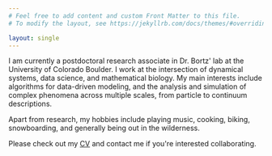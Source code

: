```yaml
---
# Feel free to add content and custom Front Matter to this file.
# To modify the layout, see https://jekyllrb.com/docs/themes/#overriding-theme-defaults

layout: single
---
```


I am currently a postdoctoral research associate in Dr. Bortz' lab at the University of Colorado Boulder. I work at the intersection of dynamical systems, data science, and mathematical biology. My main interests include algorithms for data-driven modeling, and the analysis and simulation of complex phenomena across multiple scales, from particle to continuum descriptions.

Apart from research, my hobbies include playing music, cooking, biking, snowboarding, and generally being out in the wilderness.

Please check out my [CV](/assets/docs/CV/CV.pdf) and contact me if you're interested collaborating.